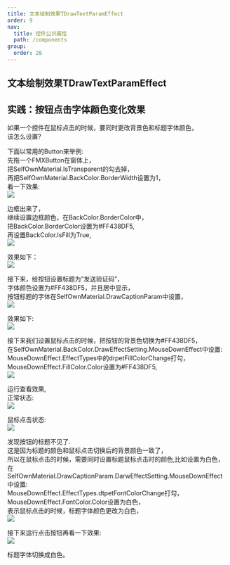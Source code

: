 ```yaml
---
title: 文本绘制效果TDrawTextParamEffect
order: 9
nav:
  title: 控件公共属性
  path: /components
group:
  order: 28
---
```


## 文本绘制效果TDrawTextParamEffect



## 实践：按钮点击字体颜色变化效果

如果一个控件在鼠标点击的时候，要同时更改背景色和标题字体颜色，  
该怎么设置?  
 
下面以常用的Button来举例:  
先拖一个FMXButton在窗体上，  
把SelfOwnMaterial.IsTransparent的勾去掉，  
再把SelfOwnMaterial.BackColor.BorderWidth设置为1，  
看一下效果:  
![](http://www.orangeui.cn/orangeuiblog/OrangeUI/1.4.OrangeUI%E6%8E%A7%E4%BB%B6%E4%BD%BF%E7%94%A8%E5%9F%BA%E7%A1%80(%E7%A4%BA%E4%BE%8B4%20%E8%AE%BE%E7%BD%AE%E6%8E%A7%E4%BB%B6%E7%82%B9%E5%87%BB%E6%95%88%E6%9E%9C2).files/image001.png)  

边框出来了，  
继续设置边框颜色，在BackColor.BorderColor中，  
把BackColor.BorderColor设置为#FF438DF5,  
再设置BackColor.IsFill为True,  
![](http://www.orangeui.cn/orangeuiblog/OrangeUI/1.4.OrangeUI%E6%8E%A7%E4%BB%B6%E4%BD%BF%E7%94%A8%E5%9F%BA%E7%A1%80(%E7%A4%BA%E4%BE%8B4%20%E8%AE%BE%E7%BD%AE%E6%8E%A7%E4%BB%B6%E7%82%B9%E5%87%BB%E6%95%88%E6%9E%9C2).files/image003.png)

效果如下：  
![](http://www.orangeui.cn/orangeuiblog/OrangeUI/1.4.OrangeUI%E6%8E%A7%E4%BB%B6%E4%BD%BF%E7%94%A8%E5%9F%BA%E7%A1%80(%E7%A4%BA%E4%BE%8B4%20%E8%AE%BE%E7%BD%AE%E6%8E%A7%E4%BB%B6%E7%82%B9%E5%87%BB%E6%95%88%E6%9E%9C2).files/image005.png)

接下来，给按钮设置标题为”发送验证码”，  
字体颜色设置为#FF438DF5，并且居中显示，  
按钮标题的字体在SelfOwnMaterial.DrawCaptionParam中设置，  
![](http://www.orangeui.cn/orangeuiblog/OrangeUI/1.4.OrangeUI%E6%8E%A7%E4%BB%B6%E4%BD%BF%E7%94%A8%E5%9F%BA%E7%A1%80(%E7%A4%BA%E4%BE%8B4%20%E8%AE%BE%E7%BD%AE%E6%8E%A7%E4%BB%B6%E7%82%B9%E5%87%BB%E6%95%88%E6%9E%9C2).files/image007.png)

效果如下:  
![](http://www.orangeui.cn/orangeuiblog/OrangeUI/1.4.OrangeUI%E6%8E%A7%E4%BB%B6%E4%BD%BF%E7%94%A8%E5%9F%BA%E7%A1%80(%E7%A4%BA%E4%BE%8B4%20%E8%AE%BE%E7%BD%AE%E6%8E%A7%E4%BB%B6%E7%82%B9%E5%87%BB%E6%95%88%E6%9E%9C2).files/image009.png)

接下来我们设置鼠标点击的时候，把按钮的背景色切换为#FF438DF5，  
在SelfOwnMaterial.BackColor.DrawEffectSetting.MouseDownEffect中设置:  
MouseDownEffect.EffectTypes中的drpetFillColorChange打勾，  
MouseDownEffect.FillColor.Color设置为#FF438DF5,  
![](http://www.orangeui.cn/orangeuiblog/OrangeUI/1.4.OrangeUI%E6%8E%A7%E4%BB%B6%E4%BD%BF%E7%94%A8%E5%9F%BA%E7%A1%80(%E7%A4%BA%E4%BE%8B4%20%E8%AE%BE%E7%BD%AE%E6%8E%A7%E4%BB%B6%E7%82%B9%E5%87%BB%E6%95%88%E6%9E%9C2).files/image011.png)

运行查看效果,  
正常状态:  
![](http://www.orangeui.cn/orangeuiblog/OrangeUI/1.4.OrangeUI%E6%8E%A7%E4%BB%B6%E4%BD%BF%E7%94%A8%E5%9F%BA%E7%A1%80(%E7%A4%BA%E4%BE%8B4%20%E8%AE%BE%E7%BD%AE%E6%8E%A7%E4%BB%B6%E7%82%B9%E5%87%BB%E6%95%88%E6%9E%9C2).files/image013.png)

鼠标点击状态:  
![](http://www.orangeui.cn/orangeuiblog/OrangeUI/1.4.OrangeUI%E6%8E%A7%E4%BB%B6%E4%BD%BF%E7%94%A8%E5%9F%BA%E7%A1%80(%E7%A4%BA%E4%BE%8B4%20%E8%AE%BE%E7%BD%AE%E6%8E%A7%E4%BB%B6%E7%82%B9%E5%87%BB%E6%95%88%E6%9E%9C2).files/image015.png)

发现按钮的标题不见了.  
这是因为标题的颜色和鼠标点击切换后的背景颜色一致了，  
所以在鼠标点击的时候，需要同时设置标题鼠标点击时的颜色,比如设置为白色，  
在SelfOwnMaterial.DrawCaptionParam.DarwEffectSetting.MouseDownEffect中设置:  
MouseDownEffect.EffectTypes.dtpetFontColorChange打勾，  
MouseDownEffect.FontColor.Color设置为白色，  
表示鼠标点击的时候，标题字体颜色更改为白色，  
![](http://www.orangeui.cn/orangeuiblog/OrangeUI/1.4.OrangeUI%E6%8E%A7%E4%BB%B6%E4%BD%BF%E7%94%A8%E5%9F%BA%E7%A1%80(%E7%A4%BA%E4%BE%8B4%20%E8%AE%BE%E7%BD%AE%E6%8E%A7%E4%BB%B6%E7%82%B9%E5%87%BB%E6%95%88%E6%9E%9C2).files/image017.png)

接下来运行点击按钮再看一下效果:    
![](http://www.orangeui.cn/orangeuiblog/OrangeUI/1.4.OrangeUI%E6%8E%A7%E4%BB%B6%E4%BD%BF%E7%94%A8%E5%9F%BA%E7%A1%80(%E7%A4%BA%E4%BE%8B4%20%E8%AE%BE%E7%BD%AE%E6%8E%A7%E4%BB%B6%E7%82%B9%E5%87%BB%E6%95%88%E6%9E%9C2).files/image019.png)

标题字体切换成白色。  
 




